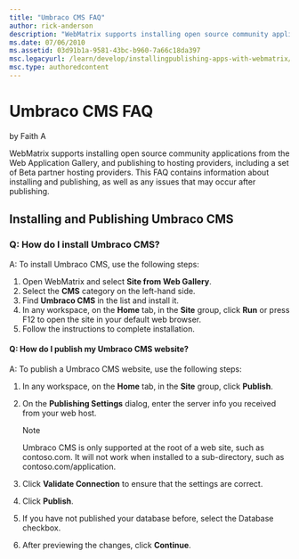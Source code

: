 ```yaml
---
title: "Umbraco CMS FAQ"
author: rick-anderson
description: "WebMatrix supports installing open source community applications from the Web Application Gallery, and publishing to hosting providers, including a set of Be..."
ms.date: 07/06/2010
ms.assetid: 03d91b1a-9581-43bc-b960-7a66c18da397
msc.legacyurl: /learn/develop/installingpublishing-apps-with-webmatrix/umbraco-cms-faq
msc.type: authoredcontent
---
```

# Umbraco CMS FAQ

by Faith A

WebMatrix supports installing open source community applications from the Web Application Gallery, and publishing to hosting providers, including a set of Beta partner hosting providers. This FAQ contains information about installing and publishing, as well as any issues that may occur after publishing.

## Installing and Publishing Umbraco CMS

### Q: How do I install Umbraco CMS?

A: To install Umbraco CMS, use the following steps:

1. Open WebMatrix and select **Site from Web Gallery**.
2. Select the **CMS** category on the left-hand side.
3. Find **Umbraco CMS** in the list and install it.
4. In any workspace, on the **Home** tab, in the **Site** group, click **Run** or press F12 to open the site in your default web browser.
5. Follow the instructions to complete installation.

#### Q: How do I publish my Umbraco CMS website?

A: To publish a Umbraco CMS website, use the following steps:

1. In any workspace, on the **Home** tab, in the **Site** group, click **Publish**.
2. On the **Publishing Settings** dialog, enter the server info you received from your web host.  

    > [!NOTE]
    > Umbraco CMS is only supported at the root of a web site, such as contoso.com. It will not work when installed to a sub-directory, such as contoso.com/application.

3. Click **Validate Connection** to ensure that the settings are correct.
4. Click **Publish**.
5. If you have not published your database before, select the Database checkbox.
6. After previewing the changes, click **Continue**.